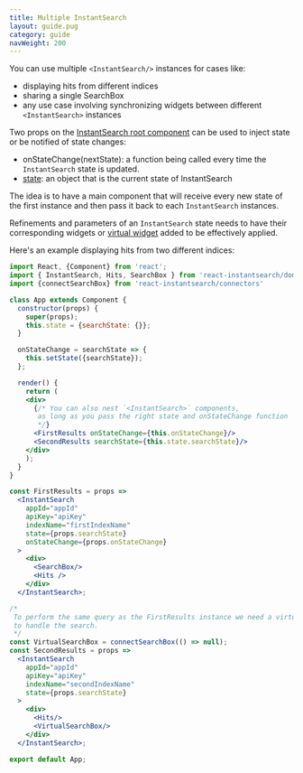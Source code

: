 ```yaml
---
title: Multiple InstantSearch
layout: guide.pug
category: guide
navWeight: 200
---
```


You can use multiple `<InstantSearch/>` instances for cases like:

* displaying hits from different indices
* sharing a single SearchBox
* any use case involving synchronizing widgets between different `<InstantSearch>` instances

Two props on the [InstantSearch root component](/component/InstantSearch.html) can be used to inject state or be notified of state changes:

* onStateChange(nextState): a function being called every time the `InstantSearch` state is updated. 
* [state](/guides/instantsearch-state.html): an object that is the current state of InstantSearch

The idea is to have a main component that will receive every new state of the first instance and then pass it back to each `InstantSearch` instances.  

Refinements and parameters of an `InstantSearch` state needs to have their corresponding widgets or 
[virtual widget](/guides/advanced-topics.html#how-to-preselect-values-using-virtual-widgets) added to be effectively applied.  

Here's an example displaying hits from two different indices: 
 
```jsx
import React, {Component} from 'react';
import { InstantSearch, Hits, SearchBox } from 'react-instantsearch/dom';
import {connectSearchBox} from 'react-instantsearch/connectors'

class App extends Component {
  constructor(props) {
    super(props);
    this.state = {searchState: {}};
  }

  onStateChange = searchState => {
    this.setState({searchState});
  };

  render() {
    return (
    <div>
      {/* You can also nest `<InstantSearch>` components,
       as long as you pass the right state and onStateChange function
       */}
      <FirstResults onStateChange={this.onStateChange}/>
      <SecondResults searchState={this.state.searchState}/>
    </div>
    );
  }
}

const FirstResults = props =>
  <InstantSearch
    appId="appId"
    apiKey="apiKey"
    indexName="firstIndexName"
    state={props.searchState}
    onStateChange={props.onStateChange}
  >
    <div>
      <SearchBox/>
      <Hits />
    </div>
  </InstantSearch>;

/*
 To perform the same query as the FirstResults instance we need a virtual SearchBox widget
 to handle the search.
 */
const VirtualSearchBox = connectSearchBox(() => null);
const SecondResults = props =>
  <InstantSearch
    appId="appId"
    apiKey="apiKey"
    indexName="secondIndexName"
    state={props.searchState}
  >
    <div>
      <Hits/>
      <VirtualSearchBox/>
    </div>
  </InstantSearch>;

export default App;
```